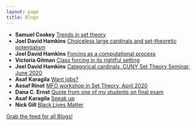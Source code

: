 ```yaml
---
layout: page
title: Blogs
---
```


* **Samuel Coskey** [Trends in set theory](https://scoskey.org/trends)
* **Joel David Hamkins** [Choiceless large cardinals and set-theoretic potentialism](http://jdh.hamkins.org/choiceless-large-cardinals-and-set-theoretic-potentialism/)
* **Joel David Hamkins** [Forcing as a computational process](http://jdh.hamkins.org/forcing-as-a-computational-process/)
* **Victoria Gitman** [Class forcing in its rightful setting](https://victoriagitman.github.io/talks/2020/06/25/class-forcing-in-its-rightful-setting.html)
* **Joel David Hamkins** [Categorical cardinals, CUNY Set Theory Seminar, June 2020](http://jdh.hamkins.org/categorical-cardinals-cuny-set-theory-seminar-june-2020/)
* **Asaf Karagila** [Want jobs?](http://karagila.org/2020/want-jobs/)
* **Assaf Rinot** [MFO workshop in Set Theory, April 2020](http://blog.assafrinot.com/?p=4648)
* **Dana C. Ernst** [Quote from one of my students on final exam](http://dcernst.github.io/student-quote/)
* **Asaf Karagila** [Speak up](http://karagila.org/2020/speak-up/)
* **Nick Gill** [Black Lives Matter](https://nickpgill.github.io/black-lives-matter)

[Grab the feed for all Blogs!](Blogs.xml)
